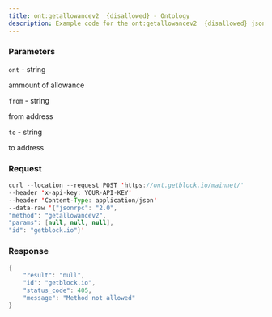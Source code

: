 ```yaml
---
title: ont:getallowancev2  {disallowed} - Ontology
description: Example code for the ont:getallowancev2  {disallowed} json-rpc method. Сomplete guide on how to use ont:getallowancev2  {disallowed} json-rpc in GetBlock.io Web3 documentation.
---
```


### Parameters


`ont` - string

ammount of allowance

`from` - string

from address

`to` - string

to address

### Request

``` java
curl --location --request POST 'https://ont.getblock.io/mainnet/' 
--header 'x-api-key: YOUR-API-KEY' 
--header 'Content-Type: application/json' 
--data-raw '{"jsonrpc": "2.0",
"method": "getallowancev2",
"params": [null, null, null],
"id": "getblock.io"}'
```

###  Response

``` java
{
    "result": "null",
    "id": "getblock.io",
    "status_code": 405,
    "message": "Method not allowed"
}
```

